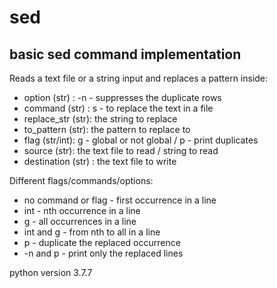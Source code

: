 # sed
## basic sed command implementation

Reads a text file or a string input and replaces a pattern inside:
- option (str) : -n - suppresses the duplicate rows
- command (str) : s - to replace the text in a file
- replace_str (str): the string to replace
- to_pattern (str): the pattern to replace to
- flag (str/int): g - global or not global / p - print duplicates
- source (str): the text file to read / string to read
- destination (str) : the text file to write

Different flags/commands/options:
- no command or flag - first occurrence in a line
- int  - nth occurrence in a line
- g  - all occurrences in a line
- int and g - from nth to all in a line
- p - duplicate the replaced occurrence
- -n and p - print only the replaced lines

python version 3.7.7
